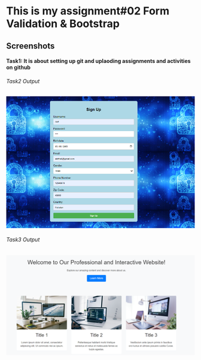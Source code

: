 # This is my assignment#02 Form Validation & Bootstrap


## Screenshots

#### Task1: It is about setting up git and uplaoding assignments and activities on github

###### Task2 Output
![Screenshot of Feature X](tak2SS.png)
###### Task3 Output
![Screenshot of Feature X](task3SS.png)  
